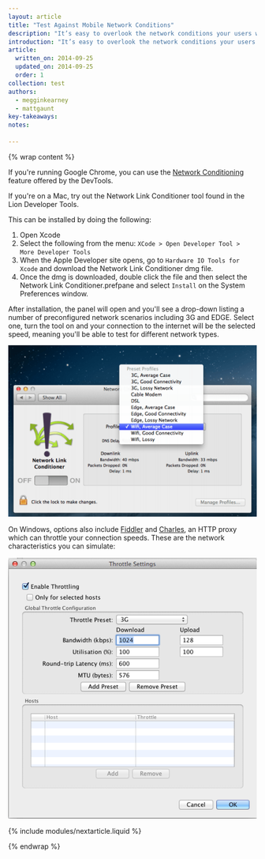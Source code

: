 ```yaml
---
layout: article
title: "Test Against Mobile Network Conditions"
description: "It’s easy to overlook the network conditions your users will face on mobile. Use tools to emulate different network conditions, fix up any load time issues and your users will thank you."
introduction: "It’s easy to overlook the network conditions your users will face on mobile. Use tools to emulate different network conditions, fix up any load time issues and your users will thank you."
article:
  written_on: 2014-09-25
  updated_on: 2014-09-25
  order: 1
collection: test
authors:
  - megginkearney
  - mattgaunt
key-takeaways:
notes:

---
```

{% wrap content %}

If you're running Google Chrome, you can use the [Network
Conditioning](https://developer.chrome.com/devtools/docs/device-mode#network-conditions)
feature offered by the DevTools.

If you're on a Mac, try out the Network Link Conditioner tool found in the Lion
Developer Tools.

This can be installed by doing the following:

1. Open Xcode
2. Select the following from the menu: `XCode > Open Developer Tool > More Developer Tools`
3. When the Apple Developer site opens, go to `Hardware IO Tools for Xcode` and
download the Network Link Conditioner dmg file.
4. Once the dmg is downloaded, double click the file and then select the Network
Link Conditioner.prefpane and select `Install` on the System Preferences window.

After installation, the panel will open and you'll see a drop-down listing a number of
preconfigured network scenarios including 3G and EDGE. Select one, turn the tool
on and your connection to the internet will be the selected speed, meaning
you'll be able to test for different network types.

<img src="imgs/network-panel.png" alt="OS X Network Panel" />

On Windows, options also include [Fiddler](http://www.telerik.com/fiddler) and
[Charles](http://www.charlesproxy.com/), an HTTP proxy which can throttle your
connection speeds. These are the network characteristics you can simulate:

<img src="imgs/throttling.png" alt="Throttling for other platforms" />

{% include modules/nextarticle.liquid %}

{% endwrap %}
